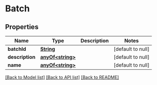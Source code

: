 # Batch
## Properties

Name | Type | Description | Notes
------------ | ------------- | ------------- | -------------
**batchId** | [**String**](string.md) |  | [default to null]
**description** | [**anyOf&lt;string&gt;**](anyOf&lt;string&gt;.md) |  | [default to null]
**name** | [**anyOf&lt;string&gt;**](anyOf&lt;string&gt;.md) |  | [default to null]

[[Back to Model list]](../README.md#documentation-for-models) [[Back to API list]](../README.md#documentation-for-api-endpoints) [[Back to README]](../README.md)

